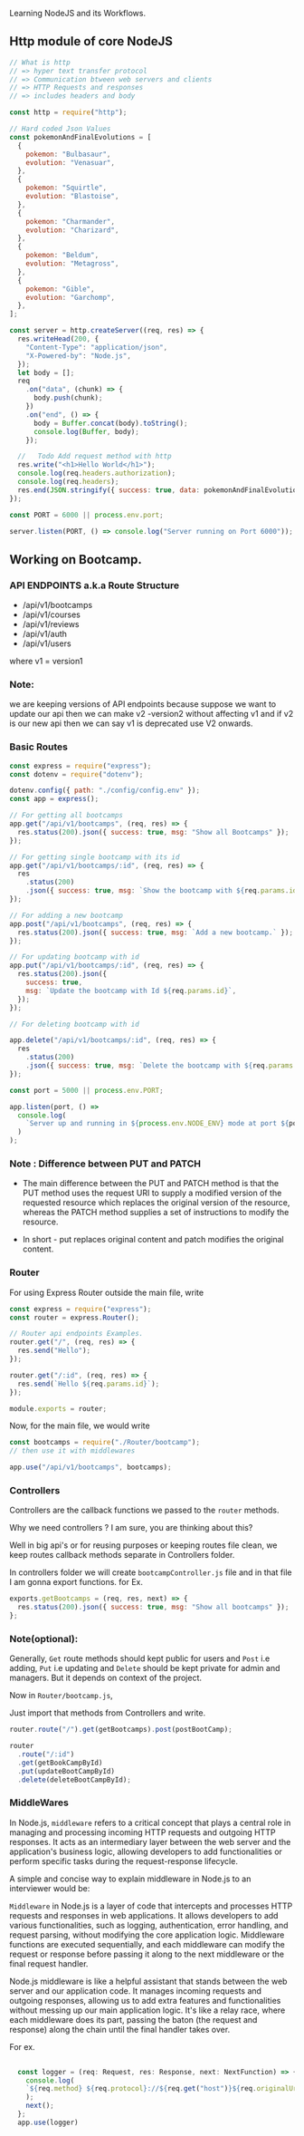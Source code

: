 Learning NodeJS and its Workflows.

## Http module of core NodeJS

```js
// What is http
// => hyper text transfer protocol
// => Communication btween web servers and clients
// => HTTP Requests and responses
// => includes headers and body

const http = require("http");

// Hard coded Json Values
const pokemonAndFinalEvolutions = [
  {
    pokemon: "Bulbasaur",
    evolution: "Venasuar",
  },
  {
    pokemon: "Squirtle",
    evolution: "Blastoise",
  },
  {
    pokemon: "Charmander",
    evolution: "Charizard",
  },
  {
    pokemon: "Beldum",
    evolution: "Metagross",
  },
  {
    pokemon: "Gible",
    evolution: "Garchomp",
  },
];

const server = http.createServer((req, res) => {
  res.writeHead(200, {
    "Content-Type": "application/json",
    "X-Powered-by": "Node.js",
  });
  let body = [];
  req
    .on("data", (chunk) => {
      body.push(chunk);
    })
    .on("end", () => {
      body = Buffer.concat(body).toString();
      console.log(Buffer, body);
    });

  //   Todo Add request method with http
  res.write("<h1>Hello World</h1>");
  console.log(req.headers.authorization);
  console.log(req.headers);
  res.end(JSON.stringify({ success: true, data: pokemonAndFinalEvolutions }));
});

const PORT = 6000 || process.env.port;

server.listen(PORT, () => console.log("Server running on Port 6000"));
```

## Working on Bootcamp.

### API ENDPOINTS a.k.a Route Structure

- /api/v1/bootcamps
- /api/v1/courses
- /api/v1/reviews
- /api/v1/auth
- /api/v1/users

where v1 = version1

### Note:

we are keeping versions of API endpoints because suppose we want to update our api then we can make v2 -version2 without affecting v1 and if v2 is our new api then we can say v1 is deprecated use V2 onwards.

### Basic Routes

```js
const express = require("express");
const dotenv = require("dotenv");

dotenv.config({ path: "./config/config.env" });
const app = express();

// For getting all bootcamps
app.get("/api/v1/bootcamps", (req, res) => {
  res.status(200).json({ success: true, msg: "Show all Bootcamps" });
});

// For getting single bootcamp with its id
app.get("/api/v1/bootcamps/:id", (req, res) => {
  res
    .status(200)
    .json({ success: true, msg: `Show the bootcamp with ${req.params.id}` });
});

// For adding a new bootcamp
app.post("/api/v1/bootcamps", (req, res) => {
  res.status(200).json({ success: true, msg: `Add a new bootcamp.` });
});

// For updating bootcamp with id
app.put("/api/v1/bootcamps/:id", (req, res) => {
  res.status(200).json({
    success: true,
    msg: `Update the bootcamp with Id ${req.params.id}`,
  });
});

// For deleting bootcamp with id

app.delete("/api/v1/bootcamps/:id", (req, res) => {
  res
    .status(200)
    .json({ success: true, msg: `Delete the bootcamp with ${req.params.id}` });
});

const port = 5000 || process.env.PORT;

app.listen(port, () =>
  console.log(
    `Server up and running in ${process.env.NODE_ENV} mode at port ${port}.`
  )
);
```

### Note : Difference between PUT and PATCH

- The main difference between the PUT and PATCH method is that the PUT method uses the request URI to supply a modified version of the requested resource which replaces the original version of the resource, whereas the PATCH method supplies a set of instructions to modify the resource.

- In short - put replaces original content and patch modifies the original content.

### Router

For using Express Router outside the main file, write

```js
const express = require("express");
const router = express.Router();

// Router api endpoints Examples.
router.get("/", (req, res) => {
  res.send("Hello");
});

router.get("/:id", (req, res) => {
  res.send(`Hello ${req.params.id}`);
});

module.exports = router;
```

Now, for the main file, we would write

```js
const bootcamps = require("./Router/bootcamp");
// then use it with middlewares

app.use("/api/v1/bootcamps", bootcamps);
```

### Controllers

Controllers are the callback functions we passed to the `router` methods.

Why we need controllers ? I am sure, you are thinking about this?

Well in big api's or for reusing purposes or keeping routes file clean, we keep routes callback methods separate in Controllers folder.

In controllers folder we will create `bootcampController.js` file and in that file I am gonna export functions. for Ex.

```js
exports.getBootcamps = (req, res, next) => {
  res.status(200).json({ success: true, msg: "Show all bootcamps" });
};
```

### Note(optional):

Generally, `Get` route methods should kept public for users and `Post` i.e adding, `Put` i.e updating and `Delete` should be kept private for admin and managers. But it depends on context of the project.

Now in `Router/bootcamp.js`,

Just import that methods from Controllers and write.

```js
router.route("/").get(getBootcamps).post(postBootCamp);

router
  .route("/:id")
  .get(getBookCampById)
  .put(updateBootCampById)
  .delete(deleteBootCampById);
```


### MiddleWares

In Node.js, `middleware` refers to a critical concept that plays a central role in managing and processing incoming HTTP requests and outgoing HTTP responses. It acts as an intermediary layer between the web server and the application's business logic, allowing developers to add functionalities or perform specific tasks during the request-response lifecycle.

A simple and concise way to explain middleware in Node.js to an interviewer would be:

`Middleware` in Node.js is a layer of code that intercepts and processes HTTP requests and responses in web applications. It allows developers to add various functionalities, such as logging, authentication, error handling, and request parsing, without modifying the core application logic. Middleware functions are executed sequentially, and each middleware can modify the request or response before passing it along to the next middleware or the final request handler.

Node.js middleware is like a helpful assistant that stands between the web server and our application code. It manages incoming requests and outgoing responses, allowing us to add extra features and functionalities without messing up our main application logic. It's like a relay race, where each middleware does its part, passing the baton (the request and response) along the chain until the final handler takes over.

For ex. 

```js
  
  const logger = (req: Request, res: Response, next: NextFunction) => {
    console.log(
    `${req.method} ${req.protocol}://${req.get("host")}${req.originalUrl} `
    );
    next();
  };
  app.use(logger)

```